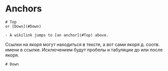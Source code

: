 # Anchors

	# Top
	or [Down](#Down)

	- A wikilink jumps to [an anchor](#Top) above.

Ссылки на якоря могут находиться в тексте, а вот сами якоря д. соотв. имени в ссылке. Исключением будут пробелы и табуляции до или после якоря.

	# Down
